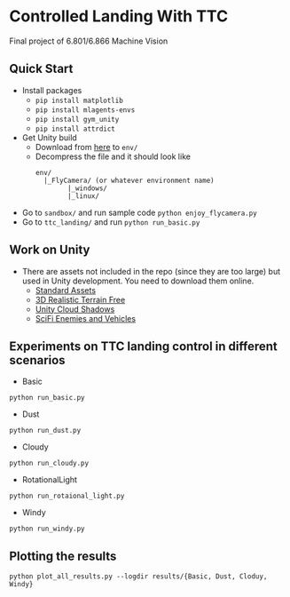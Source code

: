 # Controlled Landing With TTC
Final project of 6.801/6.866 Machine Vision

## Quick Start
* Install packages
  * `pip install matplotlib`
  * `pip install mlagents-envs`
  * `pip install gym_unity`
  * `pip install attrdict`
* Get Unity build
  * Download from [here](https://drive.google.com/drive/folders/1kw6Mc1XH4kpysUhAgfOJmEzQpdKhyrY7?usp=sharing) to `env/`
  * Decompress the file and it should look like
    ```
    env/
      |_FlyCamera/ (or whatever environment name)
            |_windows/
            |_linux/
    ```
* Go to `sandbox/` and run sample code `python enjoy_flycamera.py`
* Go to `ttc_landing/` and run `python run_basic.py`

## Work on Unity
* There are assets not included in the repo (since they are too large) but used in Unity development. You need to download them online.
  * [Standard Assets](https://assetstore.unity.com/packages/essentials/asset-packs/standard-assets-for-unity-2018-4-32351)
  * [3D Realistic Terrain Free](https://assetstore.unity.com/packages/3d/environments/landscapes/3d-realistic-terrain-free-182593)
  * [Unity Cloud Shadows](https://github.com/EntroPi-Games/Unity-Cloud-Shadows/)
  * [SciFi Enemies and Vehicles](https://assetstore.unity.com/packages/3d/characters/robots/scifi-enemies-and-vehicles-15159)

## Experiments on TTC landing control in different scenarios
- Basic
``` 
python run_basic.py
```
- Dust
``` 
python run_dust.py
```
- Cloudy
``` 
python run_cloudy.py
```
- RotationalLight
``` 
python run_rotaional_light.py
```
- Windy
``` 
python run_windy.py
```

## Plotting the results
```
python plot_all_results.py --logdir results/{Basic, Dust, Cloduy, Windy}
```

